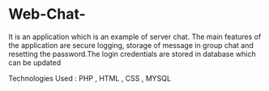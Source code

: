 # Web-Chat-
It is an application which is an example of server chat. The main features of the application are secure logging, storage of message in group chat and resetting the password.The login credentials are stored in database which can be updated

Technologies Used : PHP , HTML , CSS , MYSQL
